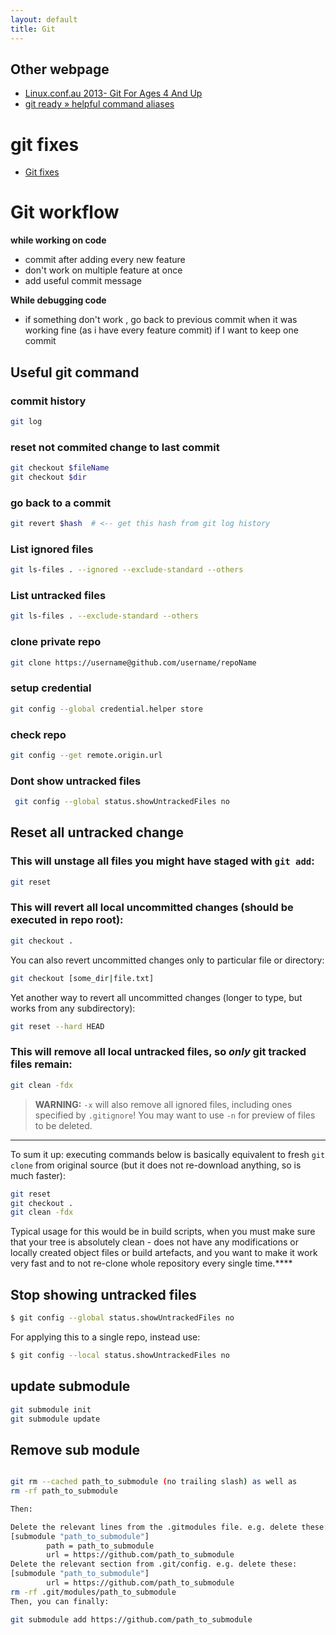 ```yaml
---
layout: default
title: Git
---
```

## Other webpage
- [Linux.conf.au 2013- Git For Ages 4 And Up](https://www.youtube.com/watch?v=1ffBJ4sVUb4)
- [git ready » helpful command aliases](https://gitready.com/intermediate/2009/02/06/helpful-command-aliases.html)

# git fixes
- [Git fixes](docs/Git%20fixes.md)

# Git workflow

**while working on code**
- commit after adding every new feature 
- don't work on multiple feature at once 
- add useful commit message 


**While debugging code**
- if something don't work , go back to previous commit when it was working fine (as i have every feature commit) if I want to keep one commit 


## Useful git command
### commit history
```bash
git log 
```

### reset not commited change to last commit
```bash
git checkout $fileName
git checkout $dir
```

### go back to a commit 
```bash
git revert $hash  # <-- get this hash from git log history
```

### List ignored files
```bash
git ls-files . --ignored --exclude-standard --others
```

### List untracked files
```bash
git ls-files . --exclude-standard --others
```

### clone private repo
```bash
git clone https://username@github.com/username/repoName
```

### setup credential
```bash
git config --global credential.helper store
```

### check repo
```bash
git config --get remote.origin.url
```

### Dont show untracked files

```bash
 git config --global status.showUntrackedFiles no 
```

## Reset all untracked change
###   This will unstage all files you might have staged with `git add`:
```bash
git reset
```

###   This will revert all local uncommitted changes (should be executed in repo root):
```bash
git checkout .
```


You can also revert uncommitted changes only to particular file or directory:
```bash
git checkout [some_dir|file.txt]
```

Yet another way to revert all uncommitted changes (longer to type, but works from any subdirectory):   
```bash
git reset --hard HEAD
```

###  This will remove all local untracked files, so _only_ git tracked files remain:
```bash
git clean -fdx
```
  
> **WARNING:** `-x` will also remove all ignored files, including ones specified by `.gitignore`! You may want to use `-n` for preview of files to be deleted.


---

To sum it up: executing commands below is basically equivalent to fresh `git clone` from original source (but it does not re-download anything, so is much faster):

```bash
git reset
git checkout .
git clean -fdx
```

Typical usage for this would be in build scripts, when you must make sure that your tree is absolutely clean - does not have any modifications or locally created object files or build artefacts, and you want to make it work very fast and to not re-clone whole repository every single time.****

## Stop showing untracked files
```bash
$ git config --global status.showUntrackedFiles no
```

For applying this to a single repo, instead use:

```bash
$ git config --local status.showUntrackedFiles no
```

## update submodule
```bash 
git submodule init
git submodule update
```

## Remove sub module
```bash 

git rm --cached path_to_submodule (no trailing slash) as well as
rm -rf path_to_submodule

Then:

Delete the relevant lines from the .gitmodules file. e.g. delete these:
[submodule "path_to_submodule"]
        path = path_to_submodule
        url = https://github.com/path_to_submodule
Delete the relevant section from .git/config. e.g. delete these:
[submodule "path_to_submodule"]
        url = https://github.com/path_to_submodule
rm -rf .git/modules/path_to_submodule
Then, you can finally:

git submodule add https://github.com/path_to_submodule

```

